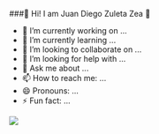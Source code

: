 ###👋 Hi! 
I am Juan Diego Zuleta Zea 👋


- 🔭 I’m currently working on ...
- 🌱 I’m currently learning ...
- 👯 I’m looking to collaborate on ...
- 🤔 I’m looking for help with ...
- 💬 Ask me about ...
- 📫 How to reach me: ...
- 😄 Pronouns: ...
- ⚡ Fun fact: ...

<img src="https://github-readme-stats.vercel.app/api?username=godie2017&&show_icons=true&title_color=ffffff&icon_color=bb2acf&text_color=daf7dc&bg_color=151515">
